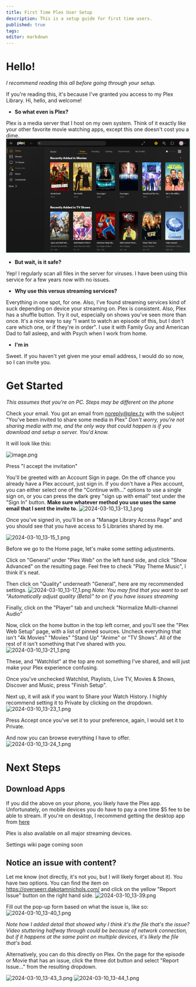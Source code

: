 ```yaml
---
title: First Time Plex User Setup
description: This is a setup guide for first time users. 
published: true
tags: 
editor: markdown
---
```


# Hello!	
*I recommend reading this all before going through your setup.*

If you're reading this, it's because I've granted you access to my Plex Library. Hi, hello, and welcome!

- **So what even is Plex?**

Plex is a media server that I host on my own system. Think of it exactly like your other favorite movie watching apps, except this one doesn't cost you a dime.
![plex-home-2024-09-03.png](screenshots/plex-home-2024-09-03.png)

- **But wait, is it safe?**

Yep! I regularly scan all files in the server for viruses. I have been using this service for a few years now with no issues.

- **Why use this versus streaming services?**

Everything in one spot, for one. Also, I've found streaming services kind of suck depending on device your streaming on. Plex is consistent. Also, Plex has a shuffle button. Try it out, especially on shows you've seen more than once. It's a nice way to say "I want to watch an episode of this, but I don't care which one, or if they're in order". I use it with Family Guy and American Dad to fall asleep, and with Psych when I work from home. 

- **I'm in**

Sweet. If you haven't yet given me your email address, I would do so now, so I can invite you. 

# Get Started
*This assumes that you're on PC. Steps may be different on the phone*

Check your email. You got an email from noreply@plex.tv with the subject "You've been invited to share some media in Plex" 
*Don't worry, you're not sharing media with me, and the only way that could happen is if you download and setup a server. You'd know.*

It will look like this: 

![image.png](/image_1.png)

Press "I accept the invitation"

You'll be greeted with an Account Sign in page. On the off chance you already have a Plex account, just sign in. If you don't have a Plex account, you can either select one of the "Continue with..." options to use a single sign on, or you can press the dark grey "sign up with email" text under the "Sign In" button. 
**Make sure whatever method you use uses the same email that I sent the invite to.**
![2024-03-10_13-13_1.png](/2024-03-10_13-13_1.png)

Once you've signed in, you'll be on a "Manage Library Access Page" and you should see that you have access to 5 Libraries shared by me. 

![2024-03-10_13-15_1.png](/2024-03-10_13-15_1.png)

Before we go to the Home page, let's make some setting adjustments. 

Click on "General" under "Plex Web" on the left hand side, and click "Show Advanced" on the resulting page. Feel free to check "Play Theme Music", I think it's neat. 

Then click on "Quality" underneath "General", here are my recommended settings. 
![2024-03-10_13-17_1.png](/2024-03-10_13-17_1.png)
*Note: You may find that you want to set "Automatically adjust quality (Beta)" to on if you have issues streaming*

Finally, click on the "Player" tab and uncheck "Normalize Multi-channel Audio"

Now, click on the home button in the top left corner, and you'll see the "Plex Web Setup" page, with a list of pinned sources. Uncheck everything that isn't "4k Movies" "Movies" "Stand Up" "Anime" or "TV Shows". All of the rest of it isn't something that I've shared with you. 
![2024-03-10_13-21_1.png](/2024-03-10_13-21_1.png)

These, and "Watchlist" at the top are not something I've shared, and will just make your Plex experience confusing. 

Once you've unchecked Watchlist, Playlists, Live TV, Movies & Shows, Discover and Music, press "Finish Setup". 

Next up, it will ask if you want to Share your Watch History. I highly recommend setting it to Private by clicking on the dropdown. 
![2024-03-10_13-23_1.png](/2024-03-10_13-23_1.png)

Press Accept once you've set it to your preference, again, I would set it to Private. 

And now you can browse everything I have to offer. 
![2024-03-10_13-24_1.png](/2024-03-10_13-24_1.png)

# Next Steps
## Download Apps

If you did the above on your phone, you likely have the Plex app. Unfortunately, on mobile devices you do have to pay a one time $5 fee to be able to stream. If you're on desktop, I recommend getting the desktop app from [here](https://www.plex.tv/media-server-downloads/?cat=plex+desktop&plat=win#plex-app)

Plex is also available on all major streaming devices. 

Settings wiki page coming soon

## Notice an issue with content? 
Let me know (not directly, it's not you, but I will likely forget about it). You have two options. You can find the item on https://overseerr.dakotamnichols.com/ and click on the yellow "Report Issue" button on the right hand side.
![2024-03-10_13-39.png](/2024-03-10_13-39.png)

Fill out the pop-up form based on what the issue is, like so: 
![2024-03-10_13-40_1.png](/2024-03-10_13-40_1.png)

*Note how I added detail that showed why I think it's the file that's the issue? Video stuttering halfway through could be because of network connection, but if it happens at the same point on multiple devices, it's likely the file that's bad.* 

Alternatively, you can do this directly on Plex. On the page for the episode or Movie that has an issue, click the three dot button and select "Report Issue..." from the resulting dropdown.

![2024-03-10_13-43_3.png](/2024-03-10_13-43_3.png)
![2024-03-10_13-44_1.png](/2024-03-10_13-44_1.png)
